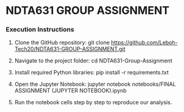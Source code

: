 # NDTA631 GROUP ASSIGNMENT

### Execution Instructions

1. Clone the GitHub repository:
   git clone https://github.com/Leboh-Tech20/NDTA631-GROUP-ASSIGNMENT.git

2. Navigate to the project folder:
   cd NDTA631-Group-Assignment

3. Install required Python libraries:
   pip install -r requirements.txt

4. Open the Jupyter Notebook:
   jupyter notebook notebooks/FINAL ASSIGNMENT (JUPYTER NOTEBOOK).ipynb

5. Run the notebook cells step by step to reproduce our analysis.
